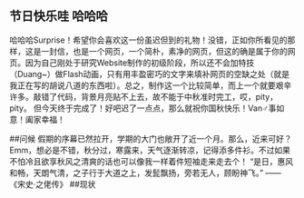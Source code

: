 ## 节日快乐哇  哈哈哈
哈哈哈Surprise！希望你会喜欢这一份虽迟但到的礼物！没错，正如你所看见的那样，这是一封信，也是一个网页，一个简朴，素净的网页，但这的确是属于你的网页。因为自己刚处于研究Website制作的初级阶段，所以还不会加特技（Duang~）做Flash动画，只有用丰盈密巧的文字来填补网页的空缺之处（就是我正在写的胡说八道的东西啦）。总之，制作这一个比较简单，而上一个就要艰辛许多。敲错了代码，背景月亮贴不上去，故不能于中秋准时完工，哎，pity，pity。
但今天终于完成了！好吧迟了一点点，那么就祝你国秋快乐！Van♂事如意！阖家幸福！

##问候
假期的序幕已然拉开，学期的大门也敞开了近一个月。那么，近来可好？Emm，想必是不错，秋分过，寒露来，天气逐渐转凉，记得添多件衫。不过如果不怕冷且欲享秋风之清爽的话也可以像我一样着件短袖走来走去个！ 
“是日，惠风和畅，天朗气清，之子行于大道之上，发髭飘扬，旁若无人，顾盼神飞。”                                               ——《宋史·之佬传》
##现状
